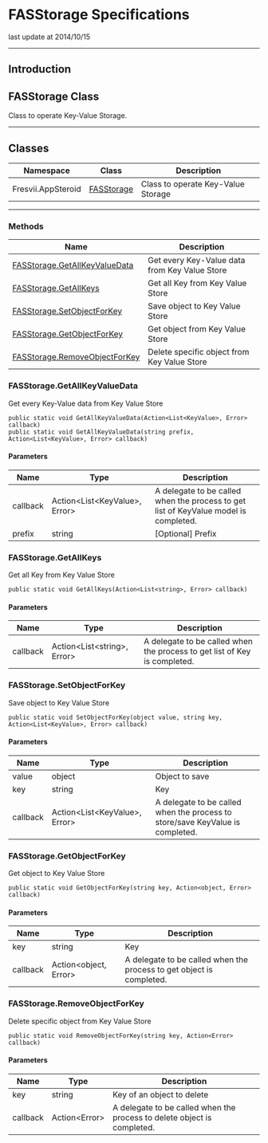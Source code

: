 # FASStorage Specifications

last update at 2014/10/15

----------

## Introduction

## <a name ="FASStorageClass">FASStorage Class</a>
Class to operate Key-Value Storage.

----------

## Classes

|Namespace|Class|Description|
|-------|------|-----|
|Fresvii.AppSteroid|[FASStorage](#FASStorageClass)|Class to operate Key-Value Storage |

----------

### Methods

|Name|Description|
|------|-----|
|[FASStorage.GetAllKeyValueData](#FASStorage.GetAllKeyValueData)| Get every Key-Value data from Key Value Store |
|[FASStorage.GetAllKeys](#FASStorage.GetAllKeys)| Get all Key from Key Value Store |
|[FASStorage.SetObjectForKey](#FASStorage.SetObjectForKey)| Save object to Key Value Store |
|[FASStorage.GetObjectForKey](#FASStorage.GetObjectForKey)| Get object from Key Value Store |
|[FASStorage.RemoveObjectForKey](#FASStorage.RemoveObjectForKey)|Delete specific object from Key Value Store |

### <a name ="FASStorage.GetAllKeyValueData">FASStorage.GetAllKeyValueData</a>

Get every Key-Value data from Key Value Store

    public static void GetAllKeyValueData(Action<List<KeyValue>, Error> callback)
    public static void GetAllKeyValueData(string prefix, Action<List<KeyValue>, Error> callback)

#### Parameters
|Name|Type|Description|
|------|------|-----|
|callback|Action\<List\<KeyValue>, Error>|A delegate to be called when the process to get list of KeyValue model is completed.|
|prefix|string|[Optional] Prefix|

### <a name ="FASStorage.GetAllKeys">FASStorage.GetAllKeys</a>

Get all Key from Key Value Store

    public static void GetAllKeys(Action<List<string>, Error> callback)

#### Parameters
|Name|Type|Description|
|------|------|-----|
|callback|Action\<List\<string>, Error>|A delegate to be called when the process to get list of Key is completed.|

### <a name ="FASStorage.SetObjectForKey">FASStorage.SetObjectForKey</a>

Save object to Key Value Store

    public static void SetObjectForKey(object value, string key, Action<List<KeyValue>, Error> callback)

#### Parameters
|Name|Type|Description|
|------|------|-----|
|value|object|Object to save|
|key|string|Key|
|callback|Action\<List\<KeyValue>, Error>|A delegate to be called when the process to store/save KeyValue is completed.|

### <a name ="FASStorage.GetObjectForKey">FASStorage.GetObjectForKey</a>

Get object to Key Value Store

    public static void GetObjectForKey(string key, Action<object, Error> callback)

#### Parameters
|Name|Type|Description|
|------|------|-----|
|key|string|Key|
|callback|Action\<object, Error>|A delegate to be called when the process to get object is completed.|

### <a name ="FASStorage.RemoveObjectForKey">FASStorage.RemoveObjectForKey</a>

Delete specific object from Key Value Store

    public static void RemoveObjectForKey(string key, Action<Error> callback)

#### Parameters
|Name|Type|Description|
|------|------|-----|
|key|string|Key of an object to delete|
|callback|Action\<Error>|A delegate to be called when the process to delete object is completed.|
